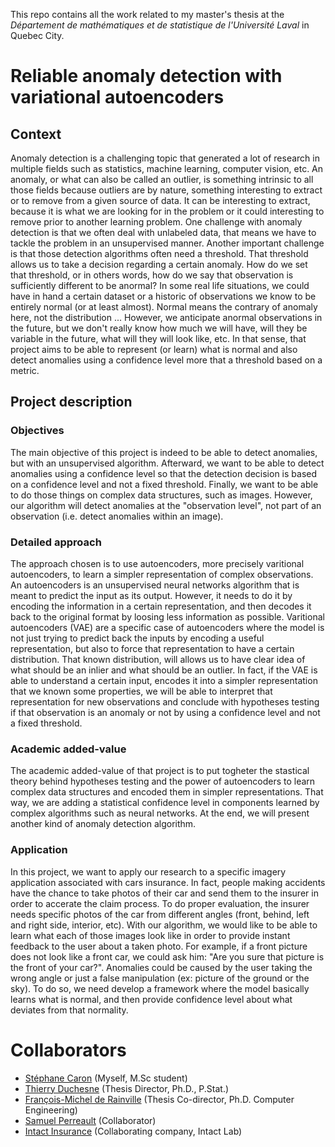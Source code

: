 This repo contains all the work related to my master's thesis at the *Département de mathématiques et de statistique de l'Université Laval* in Quebec City.

# Reliable anomaly detection with variational autoencoders

## Context

Anomaly detection is a challenging topic that generated a lot of research in multiple fields such as statistics, machine learning, computer vision, etc. An anomaly, or what can also be called an outlier, is something intrinsic to all those fields because outliers are by nature, something interesting to extract or to remove from a given source of data. It can be interesting to extract, because it is what we are looking for in the problem or it could interesting to remove prior to another learning problem. One challenge with anomaly detection is that we often deal with unlabeled data, that means we have to tackle the problem in an unsupervised manner. Another important challenge is that those detection algorithms often need a threshold. That threshold allows us to take a decision regarding a certain anomaly. How do we set that threshold, or in others words, how do we say that observation is sufficiently different to be anormal? In some real life situations, we could have in hand a certain dataset or a historic of observations we know to be entirely normal (or at least almost). Normal means the contrary of anomaly here, not the distribution ... However, we anticipate anormal observations in the future, but we don't really know how much we will have, will they be variable in the future, what will they will look like, etc. In that sense, that project aims to be able to represent (or learn) what is normal and also detect anomalies using a confidence level more that a threshold based on a metric.

## Project description

### Objectives

The main objective of this project is indeed to be able to detect anomalies, but with an unsupervised algorithm. Afterward, we want to be able to detect anomalies using a confidence level so that the detection decision is based on a confidence level and not a fixed threshold. Finally, we want to be able to do those things on complex data structures, such as images. However, our algorithm will detect anomalies at the "observation level", not part of an observation (i.e. detect anomalies within an image).

### Detailed approach

The approach chosen is to use autoencoders, more precisely varitional autoencoders, to learn a simpler representation of complex observations. An autoencoders is an unsupervised neural networks algorithm that is meant to predict the input as its output. However, it needs to do it by encoding the information in a certain representation, and then decodes it back to the original format by loosing less information as possible. Varitional autoencoders (VAE) are a specific case of autoencoders where the model is not just trying to predict back the inputs by encoding a useful representation, but also to force that representation to have a certain distribution. That known distribution, will allows us to have clear idea of what should be an inlier and what should be an outlier. In fact, if the VAE is able to understand a certain input, encodes it into a simpler representation that we known some properties, we will be able to interpret that representation for new observations and conclude with hypotheses testing if that observation is an anomaly or not by using a confidence level and not a fixed threshold.

### Academic added-value

The academic added-value of that project is to put togheter the stastical theory behind hypotheses testing and the power of autoencoders to learn complex data structures and encoded them in simpler representations. That way, we are adding a statistical confidence level in components learned by complex algorithms such as neural networks. At the end, we will present another kind of anomaly detection algorithm. 

### Application

In this project, we want to apply our research to a specific imagery application associated with cars insurance. In fact, people making accidents have the chance to take photos of their car and send them to the insurer in order to accerate the claim process. To do proper evaluation, the insurer needs specific photos of the car from different angles (front, behind, left and right side, interior, etc). With our algorithm, we would like to be able to learn what each of those images look like in order to provide instant feedback to the user about a taken photo. For example, if a front picture does not look like a front car, we could ask him: "Are you sure that picture is the front of your car?". Anomalies could be caused by the user taking the wrong angle or just a false manipulation (ex: picture of the ground or the sky). To do so, we need develop a framework where the model basically learns what is normal, and then provide confidence level about what deviates from that normality.

# Collaborators

- [Stéphane Caron](https://www.researchgate.net/profile/Stephane_Caron4) (Myself, M.Sc student)
- [Thierry Duchesne](https://www.mat.ulaval.ca/departement-et-professeurs/direction-personnel-et-etudiants/professeurs/fiche-de-professeur/show/duchesne-thierry/) (Thesis Director, Ph.D., P.Stat.)
- [François-Michel de Rainville](https://www.researchgate.net/profile/Francois-Michel_De_Rainville) (Thesis Co-director, Ph.D. Computer Engineering)
- [Samuel Perreault](https://www.researchgate.net/profile/Samuel_Perreault) (Collaborator)
- [Intact Insurance](https://www.intactlab.ca/) (Collaborating company, Intact Lab)
